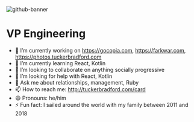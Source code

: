 ![github-banner](https://user-images.githubusercontent.com/63799/117485509-702ca180-af36-11eb-8580-a4e87c850530.png)

# VP Engineering 

- 🔭 I’m currently working on https://gocopia.com, https://farkwar.com, https://photos.tuckerbradford.com
- 🌱 I’m currently learning React, Kotlin
- 👯 I’m looking to collaborate on anything socially progressive
- 🤔 I’m looking for help with React, Kotlin
- 💬 Ask me about relationships, management, Ruby
- 📫 How to reach me: http://tuckerbradford.com/card
- 😄 Pronouns: he/him
- ⚡ Fun fact: I sailed around the world with my family between 2011 and 2018
